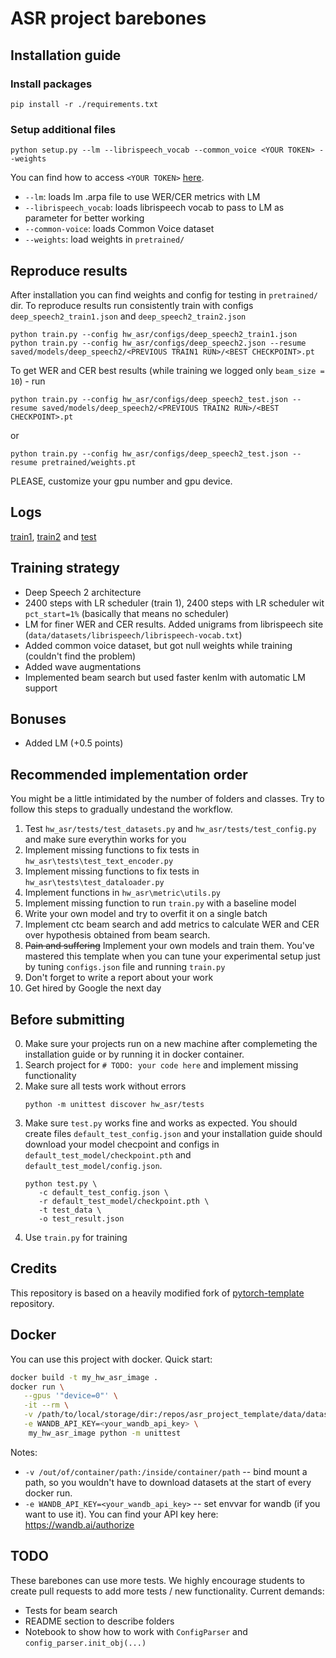 # ASR project barebones

## Installation guide

### Install packages

```shell
pip install -r ./requirements.txt
```


### Setup additional files

```shell
python setup.py --lm --librispeech_vocab --common_voice <YOUR TOKEN> --weights
```

You can find how to access `<YOUR TOKEN>` [here](https://huggingface.co/docs/hub/security-tokens).

* `--lm`: loads lm .arpa file to use WER/CER metrics with LM
* `--librispeech_vocab`: loads librispeech vocab to pass to LM as parameter for better working
* `--common-voice`: loads Common Voice dataset
* `--weights`: load weights in `pretrained/`


## Reproduce results

After installation you can find weights and config for testing in `pretrained/` dir. To reproduce results run consistently train with configs `deep_speech2_train1.json` and `deep_speech2_train2.json`

```shell
python train.py --config hw_asr/configs/deep_speech2_train1.json
python train.py --config hw_asr/configs/deep_speech2.json --resume saved/models/deep_speech2/<PREVIOUS TRAIN1 RUN>/<BEST CHECKPOINT>.pt
```

To get WER and CER best results (while training we logged only `beam_size = 10`) - run

```shell
python train.py --config hw_asr/configs/deep_speech2_test.json --resume saved/models/deep_speech2/<PREVIOUS TRAIN2 RUN>/<BEST CHECKPOINT>.pt
```

or

```shell
python train.py --config hw_asr/configs/deep_speech2_test.json --resume pretrained/weights.pt
```

PLEASE, customize your gpu number and gpu device.

## Logs

[train1](https://wandb.ai/makartkar/asr_project/runs/2gsp569i/logs?workspace=user-makartkar), [train2](https://wandb.ai/makartkar/asr_project/runs/2jylbz2f/logs?workspace=user-makartkar) and [test](https://wandb.ai/makartkar/asr_project/runs/2cughmle/logs?workspace=user-makartkar)

## Training strategy

* Deep Speech 2 architecture
* 2400 steps with LR scheduler (train 1), 2400 steps with LR scheduler wit `pct_start=1%` (basically that means no scheduler)
* LM for finer WER and CER results. Added unigrams from librispeech site (`data/datasets/librispeech/librispeech-vocab.txt`)
* Added common voice dataset, but got null weights while training (couldn't find the problem)
* Added wave augmentations
* Implemented beam search but used faster kenlm with automatic LM support

## Bonuses

* Added LM (+0.5 points)

## Recommended implementation order

You might be a little intimidated by the number of folders and classes. Try to follow this steps to gradually undestand
the workflow.

1) Test `hw_asr/tests/test_datasets.py`  and `hw_asr/tests/test_config.py` and make sure everythin works for you
2) Implement missing functions to fix tests in  `hw_asr\tests\test_text_encoder.py`
3) Implement missing functions to fix tests in  `hw_asr\tests\test_dataloader.py`
4) Implement functions in `hw_asr\metric\utils.py`
5) Implement missing function to run `train.py` with a baseline model
6) Write your own model and try to overfit it on a single batch
7) Implement ctc beam search and add metrics to calculate WER and CER over hypothesis obtained from beam search.
8) ~~Pain and suffering~~ Implement your own models and train them. You've mastered this template when you can tune your
   experimental setup just by tuning `configs.json` file and running `train.py`
9) Don't forget to write a report about your work
10) Get hired by Google the next day

## Before submitting

0) Make sure your projects run on a new machine after complemeting the installation guide or by 
   running it in docker container.
1) Search project for `# TODO: your code here` and implement missing functionality
2) Make sure all tests work without errors
   ```shell
   python -m unittest discover hw_asr/tests
   ```
3) Make sure `test.py` works fine and works as expected. You should create files `default_test_config.json` and your
   installation guide should download your model checpoint and configs in `default_test_model/checkpoint.pth`
   and `default_test_model/config.json`.
   ```shell
   python test.py \
      -c default_test_config.json \
      -r default_test_model/checkpoint.pth \
      -t test_data \
      -o test_result.json
   ```
4) Use `train.py` for training

## Credits

This repository is based on a heavily modified fork
of [pytorch-template](https://github.com/victoresque/pytorch-template) repository.

## Docker

You can use this project with docker. Quick start:

```bash 
docker build -t my_hw_asr_image . 
docker run \
   --gpus '"device=0"' \
   -it --rm \
   -v /path/to/local/storage/dir:/repos/asr_project_template/data/datasets \
   -e WANDB_API_KEY=<your_wandb_api_key> \
	my_hw_asr_image python -m unittest 
```

Notes:

* `-v /out/of/container/path:/inside/container/path` -- bind mount a path, so you wouldn't have to download datasets at
  the start of every docker run.
* `-e WANDB_API_KEY=<your_wandb_api_key>` -- set envvar for wandb (if you want to use it). You can find your API key
  here: https://wandb.ai/authorize

## TODO

These barebones can use more tests. We highly encourage students to create pull requests to add more tests / new
functionality. Current demands:

* Tests for beam search
* README section to describe folders
* Notebook to show how to work with `ConfigParser` and `config_parser.init_obj(...)`
